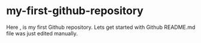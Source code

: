 # my-first-github-repository
Here , is my first Github repository. Lets get started with Github
README.md file was just edited manually.

